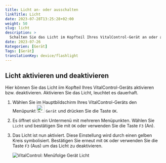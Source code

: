 ```yaml
---
title: Licht an- oder ausschalten
linkTitle: Licht
date: 2023-07-28T13:25:28+02:00
weight: 50
slug: licht
description: >
  Schalten Sie das Licht im Kopfteil Ihres VitalControl-Gerät an oder aus
date: 2023-07-26
Kategorien: [Gerät]
Tags: [Gerät]
translationKey: device/flashlight
---
```

## Licht aktivieren und deaktivieren

Hier können Sie das Licht iim Kopfteil Ihres VitalControl-Geräts aktivieren bzw. deaktivieren. Aktivieren Sie das Licht, leuchtet es dauerhaft.

1. Wählen Sie im Hauptbildschirm Ihres VitalControl-Geräts den Menüpunkt <img src="/icons/device.svg" width="25" align="bottom" alt="Gerät" /> `Gerät` und drücken Sie die Taste `OK`.

2. Es öffnet sich ein Untermenü mit mehreren Menüpunkten. Wählen Sie `Licht` und bestätigen Sie mit `OK` oder verwenden Sie die Taste `F3` (An).

3. Das Licht ist nun aktiviert. Diese Einstellung wird durch einen gelben Kreis symbolisiert. Bestätigen Sie erneut mit `OK` oder verwenden Sie die Taste `F3` (Aus) um das Licht zu deaktivieren.

   ![VitalControl: Menüfolge Gerät Licht](../bilder/licht.png "Licht aktivieren und deaktivieren")
